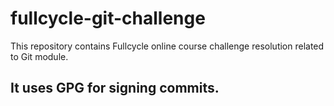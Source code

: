 # fullcycle-git-challenge
This repository contains Fullcycle online course challenge resolution related to Git module.

## It uses GPG for signing commits.